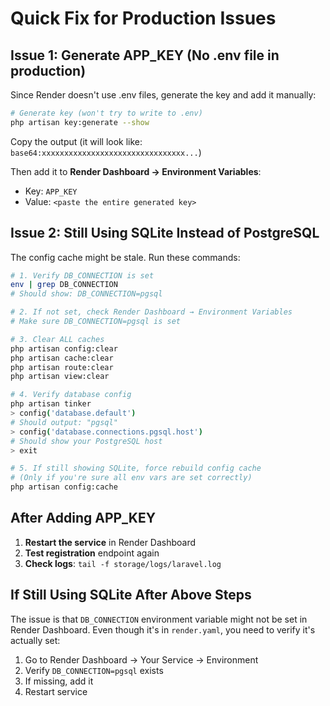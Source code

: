 # Quick Fix for Production Issues

## Issue 1: Generate APP_KEY (No .env file in production)

Since Render doesn't use .env files, generate the key and add it manually:

```bash
# Generate key (won't try to write to .env)
php artisan key:generate --show
```

Copy the output (it will look like: `base64:xxxxxxxxxxxxxxxxxxxxxxxxxxxxxxxx...`)

Then add it to **Render Dashboard → Environment Variables**:
- Key: `APP_KEY`
- Value: `<paste the entire generated key>`

## Issue 2: Still Using SQLite Instead of PostgreSQL

The config cache might be stale. Run these commands:

```bash
# 1. Verify DB_CONNECTION is set
env | grep DB_CONNECTION
# Should show: DB_CONNECTION=pgsql

# 2. If not set, check Render Dashboard → Environment Variables
# Make sure DB_CONNECTION=pgsql is set

# 3. Clear ALL caches
php artisan config:clear
php artisan cache:clear
php artisan route:clear
php artisan view:clear

# 4. Verify database config
php artisan tinker
> config('database.default')
# Should output: "pgsql"
> config('database.connections.pgsql.host')
# Should show your PostgreSQL host
> exit

# 5. If still showing SQLite, force rebuild config cache
# (Only if you're sure all env vars are set correctly)
php artisan config:cache
```

## After Adding APP_KEY

1. **Restart the service** in Render Dashboard
2. **Test registration** endpoint again
3. **Check logs**: `tail -f storage/logs/laravel.log`

## If Still Using SQLite After Above Steps

The issue is that `DB_CONNECTION` environment variable might not be set in Render Dashboard. Even though it's in `render.yaml`, you need to verify it's actually set:

1. Go to Render Dashboard → Your Service → Environment
2. Verify `DB_CONNECTION=pgsql` exists
3. If missing, add it
4. Restart service

